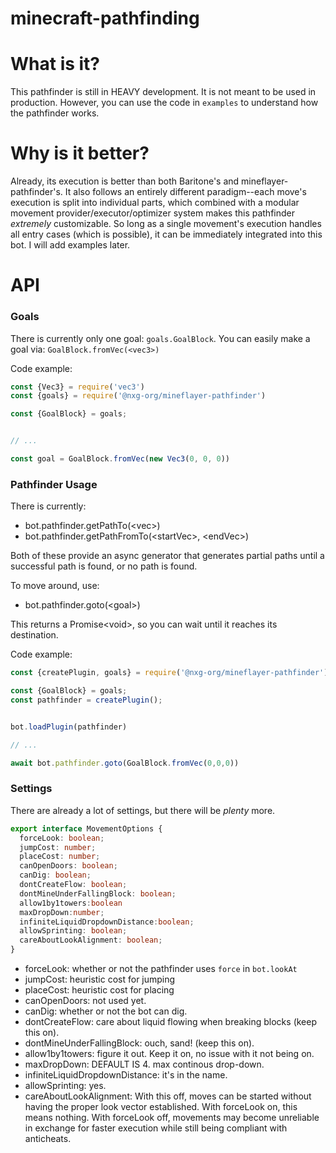 # minecraft-pathfinding


# What is it?
This pathfinder is still in HEAVY development. It is not meant to be used in production. However, you can use the code in `examples` to understand how the pathfinder works.

# Why is it better?
Already, its execution is better than both Baritone's and mineflayer-pathfinder's. It also follows an entirely different paradigm--each move's execution is split into individual parts, which combined with a modular movement provider/executor/optimizer system makes this pathfinder *extremely* customizable. So long as a single movement's execution handles all entry cases (which is possible), it can be immediately integrated into this bot. I will add examples later.


# API

### Goals
There is currently only one goal: `goals.GoalBlock`. You can easily make a goal via: `GoalBlock.fromVec(<vec3>)`

Code example:
```ts
const {Vec3} = require('vec3')
const {goals} = require('@nxg-org/mineflayer-pathfinder')

const {GoalBlock} = goals;


// ...

const goal = GoalBlock.fromVec(new Vec3(0, 0, 0))
```


### Pathfinder Usage
There is currently:
- bot.pathfinder.getPathTo(\<vec>)
- bot.pathfinder.getPathFromTo(\<startVec>, \<endVec>)

Both of these provide an async generator that generates partial paths until a successful path is found, or no path is found.

To move around, use:
- bot.pathfinder.goto(\<goal>)

This returns a Promise\<void>, so you can wait until it reaches its destination.

Code example:

```ts
const {createPlugin, goals} = require('@nxg-org/mineflayer-pathfinder')

const {GoalBlock} = goals;
const pathfinder = createPlugin();


bot.loadPlugin(pathfinder)

// ...

await bot.pathfinder.goto(GoalBlock.fromVec(0,0,0))
```

### Settings
There are already a lot of settings, but there will be *plenty* more.

```ts
export interface MovementOptions {
  forceLook: boolean;
  jumpCost: number;
  placeCost: number;
  canOpenDoors: boolean;
  canDig: boolean;
  dontCreateFlow: boolean;
  dontMineUnderFallingBlock: boolean;
  allow1by1towers:boolean
  maxDropDown:number;
  infiniteLiquidDropdownDistance:boolean;
  allowSprinting: boolean;
  careAboutLookAlignment: boolean;
}
```
- forceLook: whether or not the pathfinder uses `force` in `bot.lookAt`
- jumpCost: heuristic cost for jumping
- placeCost: heuristic cost for placing
- canOpenDoors: not used yet.
- canDig: whether or not the bot can dig.
- dontCreateFlow: care about liquid flowing when breaking blocks (keep this on).
- dontMineUnderFallingBlock: ouch, sand! (keep this on).
- allow1by1towers: figure it out. Keep it on, no issue with it not being on.
- maxDropDown: DEFAULT IS 4. max continous drop-down. 
- infiniteLiquidDropdownDistance: it's in the name.
- allowSprinting: yes.
- careAboutLookAlignment: With this off, moves can be started without having the proper look vector established. With forceLook on, this means nothing. With forceLook off, movements may become unreliable in exchange for faster execution while still being compliant with anticheats.
